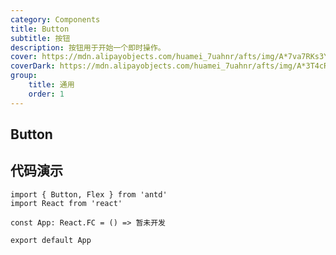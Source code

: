 ```yaml
---
category: Components
title: Button
subtitle: 按钮
description: 按钮用于开始一个即时操作。
cover: https://mdn.alipayobjects.com/huamei_7uahnr/afts/img/A*7va7RKs3YzIAAAAAAAAAAAAADrJ8AQ/original
coverDark: https://mdn.alipayobjects.com/huamei_7uahnr/afts/img/A*3T4cRqxH9-8AAAAAAAAAAAAADrJ8AQ/original
group:
    title: 通用
    order: 1
---
```


## Button

## 代码演示

```tsx
import { Button, Flex } from 'antd'
import React from 'react'

const App: React.FC = () => 暂未开发

export default App
```
